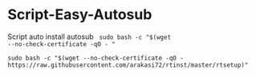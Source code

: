 # Script-Easy-Autosub
Script auto install autosub
   <code> 
   sudo bash -c "$(wget --no-check-certificate -qO - "
  </code>
  
  
  	sudo bash -c "$(wget --no-check-certificate -qO - https://raw.githubusercontent.com/arakasi72/rtinst/master/rtsetup)"
